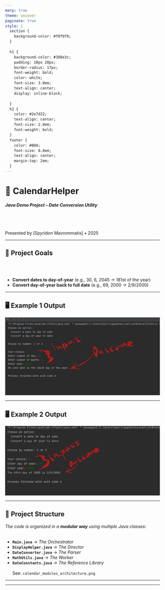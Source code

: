 ```yaml
---
marp: true
theme: uncover
paginate: true
style: |
  section {
    background-color: #f0f0f0;
  }

  h1 {
    background-color: #388e3c;  
    padding: 10px 20px;
    border-radius: 17px; 
    font-weight: bold;
    color: white;  
    font-size: 3.0em;
    text-align: center;
    display: inline-block;
    
  }
  h2 {
    color: #2e7d32;
    text-align: center;
    font-size: 2.0em;
    font-weight: bold;
  }
  footer {
    color: #888;
    font-size: 0.8em;
    text-align: center;
    margin-top: 2em;
  }
---
```


# 📅 CalendarHelper

##### Java Demo Project – Date Conversion Utility

<br>
<br>
<br>
Presented by [Spyridon Mavrommatis] • 2025

---

## 🎯 Project Goals

<br>
<br>

- **Convert dates to day-of-year** (e.g., 30, 6, 2045 → 181st of the year)
  <br>
- **Convert day-of-year back to full date** (e.g., 69, 2000 → 2/9/2000)

---

## 🖥️ Example 1 Output

![width:1000px](./image2.png)

---

## 🖥️ Example 2 Output

![width:1000px](./image.png)

---

## 🧱 Project Structure

###### The code is organized in a **modular way** using multiple Java classes:

- **`Main.java`** → _The Orchestrator_
- **`DisplayHelper.java`** → _The Director_
- **`DateConverter.java`** → _The Parser_
- **`MathUtils.java`** → _The Worker_
- **`DateConstants.java`** → _The Reference Library_  
  <br>
  See: `calendar_modules_architecture.png`

---

---
